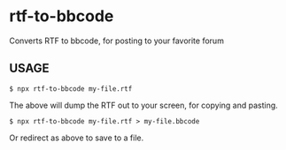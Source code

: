 # rtf-to-bbcode

Converts RTF to bbcode, for posting to your favorite forum

## USAGE

```console
$ npx rtf-to-bbcode my-file.rtf
```

The above will dump the RTF out to your screen, for copying and pasting.

```console
$ npx rtf-to-bbcode my-file.rtf > my-file.bbcode
```

Or redirect as above to save to a file.

